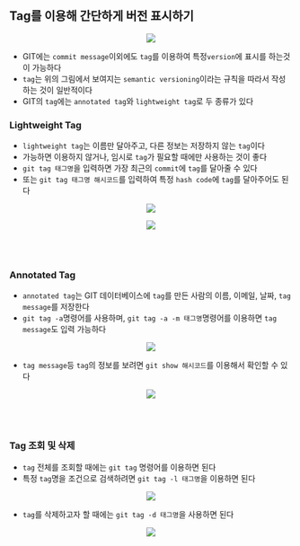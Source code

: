 ## Tag를 이용해 간단하게 버전 표시하기
<p align = "center"><img src = "https://media.vlpt.us/images/slaslaya/post/90902503-a9ba-49e1-8167-e25613aee51b/440px-Semver.jpg"/></p>

- GIT에는 `commit message`이외에도 `tag`를 이용하여 특정`version`에 표시를 하는것이 가능하다
- `tag`는 위의 그림에서 보여지는 `semantic versioning`이라는 규칙을 따라서 작성하는 것이 일반적이다
- GIT의 `tag`에는 `annotated tag`와 `lightweight tag`로 두 종류가 있다

### Lightweight Tag
- `lightweight tag`는 이름만 달아주고, 다른 정보는 저장하지 않는 `tag`이다
- 가능하면 이용하지 않거나, 임시로 `tag`가 필요할 때에만 사용하는 것이 좋다
- `git tag 태그명`을 입력하면 가장 최근의 `commit`에 `tag`를 달아줄 수 있다
- 또는 `git tag 태그명 해시코드`를 입력하여 특정 `hash code`에 `tag`를 달아주어도 된다
<p align = "center"><img src = "https://github.com/sustainable-git/GIT/blob/main/imageFiles/35-lightweight-tag.jpg?raw=true"/></p>
<p align = "center"><img src = "https://github.com/sustainable-git/GIT/blob/main/imageFiles/36-lightweight-tag2.jpg?raw=true"/></p>
<br>
 <br>

### Annotated Tag
- `annotated tag`는 GIT 데이터베이스에 `tag`를 만든 사람의 이름, 이메일, 날짜, `tag message`를 저장한다
- `git tag -a`명령어를 사용하며, `git tag -a -m 태그명`명령어를 이용하면 `tag message`도 입력 가능하다
<p align = "center"><img src = "https://github.com/sustainable-git/GIT/blob/main/imageFiles/37-annotated-tag.jpg?raw=true"/></p>

- `tag message`등 `tag`의 정보를 보려면 `git show 해시코드`를 이용해서 확인할 수 있다
<p align = "center"><img src = "https://github.com/sustainable-git/GIT/blob/main/imageFiles/38-annotated-tag-show.jpg?raw=true"/></p>

<br>
 <br>

### Tag 조회 및 삭제
- `tag` 전체를 조회할 때에는 `git tag` 명령어를 이용하면 된다
- 특정 `tag`명을 조건으로 검색하려면 `git tag -l 태그명`을 이용하면 된다
<p align = "center"><img src = "https://github.com/sustainable-git/GIT/blob/main/imageFiles/39-git-tag.jpg?raw=true"/></p>

- `tag`를 삭제하고자 할 때에는 `git tag -d 태그명`을 사용하면 된다
<p align = "center"><img src = "https://github.com/sustainable-git/GIT/blob/main/imageFiles/40-git-tag-d.jpg?raw=true"/></p>
